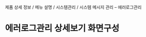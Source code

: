 <!--breadcrumb:제품 상세 정보 / 메뉴 설명 / 시스템관리 / 시스템 메시지 관리 – 에러로그관리--><span class="md-breadcrumb">제품 상세 정보 / 메뉴 설명 / 시스템관리 / 시스템 메시지 관리 – 에러로그관리</span>
# 에러로그관리 상세보기 화면구성
